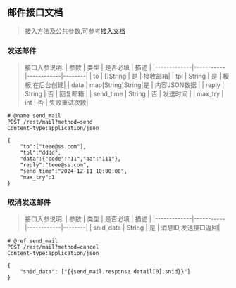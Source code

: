 ## 邮件接口文档

> 接入方法及公共参数,可参考[接入文档](rest.md)

### 发送邮件

> 接口入参说明:
| 参数         | 类型      | 是否必填   | 描述    |
|-------------|-----------|------------|--------|
| to     | []String  | 是       | 接收邮箱|
| tpl     | String  | 是       | 模板,在后台创建|
| data     | map[String]String|是  | 内容JSON数据     | 
| reply     | String  |    否 | 回复邮箱  |
| send_time     | String  | 否      | 发送时间 |
| max_try     | int  | 否     | 失败重试次数|



```http
# @name send_mail
POST /rest/mail?method=send
Content-type:application/json

{
    "to":["teee@ss.com"],
    "tpl":"dddd",
    "data":{"code":"11","aa":"111"},
    "reply":"teee@ss.com",
    "send_time":"2024-12-11 10:00:00",
    "max_try":1
}
```


### 取消发送邮件


> 接口入参说明:
| 参数         | 类型      | 是否必填   | 描述    |
|-------------|-----------|------------|--------|
| snid_data     | String  | 是       | 消息ID,发送接口返回|


```http
# @ref send_mail
POST /rest/mail?method=cancel
Content-type:application/json

{
    "snid_data": ["{{send_mail.response.detail[0].snid}}"]
}
```